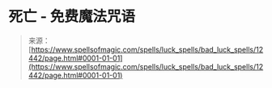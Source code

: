 <!--yml

category: 未分类

date: 2024-06-12 18:50:10

-->

# 死亡 - 免费魔法咒语

> 来源：[https://www.spellsofmagic.com/spells/luck_spells/bad_luck_spells/12442/page.html#0001-01-01](https://www.spellsofmagic.com/spells/luck_spells/bad_luck_spells/12442/page.html#0001-01-01)
